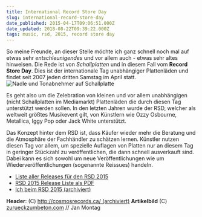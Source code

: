 ```yaml
---
title: International Record Store Day
slug: international-record-store-day
date_published: 2015-04-17T09:06:51.000Z
date_updated: 2018-08-22T09:39:22.000Z
tags: music, rsd, 2015, record store day
---
```


So meine Freunde, an dieser Stelle möchte ich ganz schnell noch mal auf etwas sehr *entschleunigendes* und vor allem auch - etwas sehr altes hinweisen. Die Rede ist von *Schallplatten* und in diesem Fall vom **Record Store Day**. Dies ist der internationale Tag unabhängiger Plattenläden und findet seit 2007 jeden dritten Samstag im April statt.
![Nadle und Tonabnehmer auf Schallplatte](__GHOST_URL__/content/images/2015/04/needle-1.gif)

Es geht also um die Zelebration von kleinen und vor allem unabhängigen (nicht Schallplatten im Mediamarkt) Plattenläden die durch diesen Tag unterstützt werden sollen. In den letzten Jahren wurde der RSD, welcher als weltweit größtes Musikevent gilt, von Künstlern wie Ozzy Osbourne, Metallica, Iggy Pop oder Jack White unterstützt.

Das Konzept hinter dem RSD ist, dass Käufer wieder mehr die Beratung und die Atmosphäre der Fachhändler zu schätzen lernen. Künstler nutzen diesen Tag vor allem, um spezielle Auflagen von Platten nur an diesem Tag in geringer Stückzahl zu veröffentlichen, die dann schnell ausverkauft sind. Dabei kann es sich sowohl um neue Veröffentlichungen wie um Wiederveröffentlichungen (sogenannte Reissues) handeln.

- [Liste aller Releases für den RSD 2015](http://www.recordstoredaygermany.de/exklusive-releases/record-store-day-2015/)
- [RSD 2015 Release Liste als PDF](http://www.recordstoredaygermany.de/wp-content/uploads/2015/03/Record-Store-Day-2015-Komplettliste-Stand-09.-April.pdf)
- [Ich beim RSD 2015 (archiviert)](http://web.archive.org/web/20150516040744/http://zurueckzumbeton.com:80/2015/04/18/record-store-day-2015/)

**Header**: (C) [http://cosmosrecords.ca/ (archiviert)](http://web.archive.org/web/20150802101753/http://cosmosrecords.ca/wp-content/uploads/2012/01/cosmos_bg_dyan.jpg)
**Artikelbild** (C) [zurueckzumbeton.com](http://zurueckzumbeton.com/images/posts/2015-02/tonabnehmer_2.jpg) // Jan Montag

